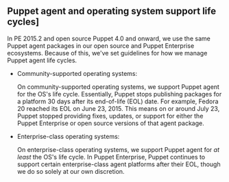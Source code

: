 [//]: # (WARNING! THIS IS AN OLD FILE, ONLY USED IN PE2015 docs and OLDER, IF YOU WANT TO UPDATE THIS CONTENT, UPDATE IN APPROPRIATE OSP OR PE SECTIONS)

## Puppet agent and operating system support life cycles]

In PE 2015.2 and open source Puppet 4.0 and onward, we use the same Puppet agent packages in our open source and Puppet Enterprise ecosystems. Because of this, we've set guidelines for how we manage Puppet agent life cycles.

* Community-supported operating systems:

  On community-supported operating systems, we support Puppet agent for the OS's life cycle. Essentially, Puppet stops publishing packages for a platform 30 days after its end-of-life (EOL) date. For example, Fedora 20 reached its EOL on June 23, 2015. This means on or around July 23, Puppet stopped providing fixes, updates, or support for either the Puppet Enterprise or open source versions of that agent package.

* Enterprise-class operating systems:

  On enterprise-class operating systems, we support Puppet agent for _at least_ the OS's life cycle. In Puppet Enterprise, Puppet continues to support certain enterprise-class agent platforms after their EOL, though we do so solely at our own discretion.
